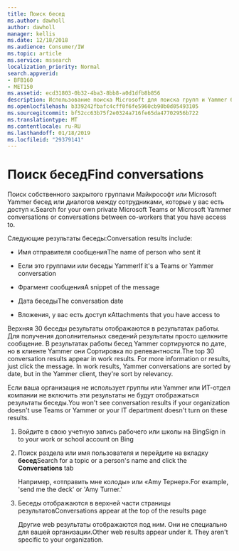 ```yaml
---
title: Поиск бесед
ms.author: dawholl
author: dawholl
manager: kellis
ms.date: 12/18/2018
ms.audience: Consumer/IW
ms.topic: article
ms.service: mssearch
localization_priority: Normal
search.appverid:
- BFB160
- MET150
ms.assetid: ecd31803-0b32-4ba3-8bb8-a0d1dfb8b856
description: Использование поиска Microsoft для поиска групп и Yammer бесед и сведения, которые вы увидите
ms.openlocfilehash: b339242fbafc4cff0f6fe5960cb90b0d05493105
ms.sourcegitcommit: bf52cc63b75f2e0324a716fe65da47702956b722
ms.translationtype: MT
ms.contentlocale: ru-RU
ms.lasthandoff: 01/18/2019
ms.locfileid: "29379141"
---
```

# <a name="find-conversations"></a><span data-ttu-id="3f619-103">Поиск бесед</span><span class="sxs-lookup"><span data-stu-id="3f619-103">Find conversations</span></span>

<span data-ttu-id="3f619-104">Поиск собственного закрытого группами Майкрософт или Microsoft Yammer бесед или диалогов между сотрудниками, которые у вас есть доступ к.</span><span class="sxs-lookup"><span data-stu-id="3f619-104">Search for your own private Microsoft Teams or Microsoft Yammer conversations or conversations between co-workers that you have access to.</span></span>
  
<span data-ttu-id="3f619-105">Следующие результаты беседы:</span><span class="sxs-lookup"><span data-stu-id="3f619-105">Conversation results include:</span></span>
  
- <span data-ttu-id="3f619-106">Имя отправителя сообщения</span><span class="sxs-lookup"><span data-stu-id="3f619-106">The name of person who sent it</span></span>
    
- <span data-ttu-id="3f619-107">Если это группами или беседы Yammer</span><span class="sxs-lookup"><span data-stu-id="3f619-107">If it's a Teams or Yammer conversation</span></span>
    
- <span data-ttu-id="3f619-108">Фрагмент сообщения</span><span class="sxs-lookup"><span data-stu-id="3f619-108">A snippet of the message</span></span>
    
- <span data-ttu-id="3f619-109">Дата беседы</span><span class="sxs-lookup"><span data-stu-id="3f619-109">The conversation date</span></span>
    
- <span data-ttu-id="3f619-110">Вложения, у вас есть доступ к</span><span class="sxs-lookup"><span data-stu-id="3f619-110">Attachments that you have access to</span></span>
    
<span data-ttu-id="3f619-p101">Верхняя 30 беседы результаты отображаются в результатах работы. Для получения дополнительных сведений результаты просто щелкните сообщение. В результатах работы бесед Yammer сортируются по дате, но в клиенте Yammer они Сортировка по релевантности.</span><span class="sxs-lookup"><span data-stu-id="3f619-p101">The top 30 conversation results appear in work results. For more information or results, just click the message. In work results, Yammer conversations are sorted by date, but in the Yammer client, they're sort by relevancy.</span></span>
  
<span data-ttu-id="3f619-114">Если ваша организация не использует группы или Yammer или ИТ-отдел компании не включить эти результаты не будут отображаться результаты беседы.</span><span class="sxs-lookup"><span data-stu-id="3f619-114">You won't see conversation results if your organization doesn't use Teams or Yammer or your IT department doesn't turn on these results.</span></span>
  
1. <span data-ttu-id="3f619-115">Войдите в свою учетную запись рабочего или школы на Bing</span><span class="sxs-lookup"><span data-stu-id="3f619-115">Sign in to your work or school account on Bing</span></span>
    
2. <span data-ttu-id="3f619-116">Поиск раздела или имя пользователя и перейдите на вкладку **бесед**</span><span class="sxs-lookup"><span data-stu-id="3f619-116">Search for a topic or a person's name and click the **Conversations** tab</span></span> 
    
    <span data-ttu-id="3f619-117">Например, «отправить мне колоды» или «Amy Тернер».</span><span class="sxs-lookup"><span data-stu-id="3f619-117">For example, 'send me the deck' or 'Amy Turner.'</span></span>
    
3. <span data-ttu-id="3f619-118">Беседы отображаются в верхней части страницы результатов</span><span class="sxs-lookup"><span data-stu-id="3f619-118">Conversations appear at the top of the results page</span></span>
    
    <span data-ttu-id="3f619-p102">Другие web результаты отображаются под ним. Они не специально для вашей организации.</span><span class="sxs-lookup"><span data-stu-id="3f619-p102">Other web results appear under it. They aren't specific to your organization.</span></span>
    


